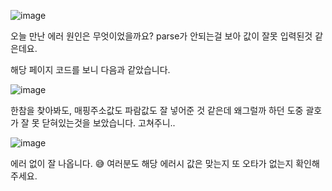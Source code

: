 
![image](https://user-images.githubusercontent.com/79133602/136960344-26a4f537-4e6d-4736-acb8-174f0d453fbb.png)

오늘 만난 에러 원인은 무엇이었을까요?
parse가 안되는걸 보아 값이 잘못 입력된것 같은데요.

해당 페이지 코드를 보니 다음과 같았습니다. 

![image](https://user-images.githubusercontent.com/79133602/136960280-428c786e-2d86-42ac-a255-2bcf9d2e6d4d.png)

한참을 찾아봐도, 매핑주소값도 파람값도 잘 넣어준 것 같은데 왜그럴까 하던 도중 괄호가 잘 못 닫혀있는것을 보았습니다. 고쳐주니.. 

![image](https://user-images.githubusercontent.com/79133602/136961213-bbafe7a6-52d2-411b-a5fa-3f6da50ba010.png)

에러 없이 잘 나옵니다. 😅 여러분도 해당 에러시 값은 맞는지 또 오타가 없는지 확인해주세요.



